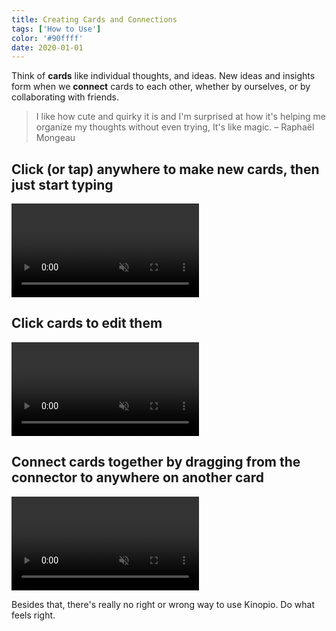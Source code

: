 ```yaml
---
title: Creating Cards and Connections
tags: ['How to Use']
color: '#90ffff'
date: 2020-01-01
---
```


Think of **cards** like individual thoughts, and ideas. New ideas and insights form when we **connect** cards to each other, whether by ourselves, or by collaborating with friends.

> I like how cute and quirky it is and I'm surprised at how it's helping me organize my thoughts without even trying, It's like magic. – Raphaël Mongeau

## Click (or tap) anywhere to make new cards, then just start typing

<video autoplay loop muted playsinline>
  <source src="/assets/posts/create-cards.mp4">
</video>

## Click cards to edit them

<video autoplay loop muted playsinline>
  <source src="/assets/posts/edit-card.mp4">
</video>

## Connect cards together by dragging from the connector to anywhere on another card

<video autoplay loop muted playsinline>
  <source src="https://kinopio-updates.s3.us-east-1.amazonaws.com/connect-cards2.mp4">
</video>

Besides that, there's really no right or wrong way to use Kinopio. Do what feels right.